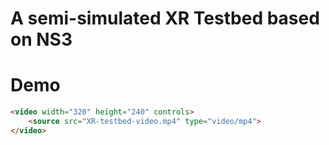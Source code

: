 # A semi-simulated XR Testbed based on NS3 
# Demo
```HTML
<video width="320" height="240" controls>
    <source src="XR-testbed-video.mp4" type="video/mp4">
</video>
```
